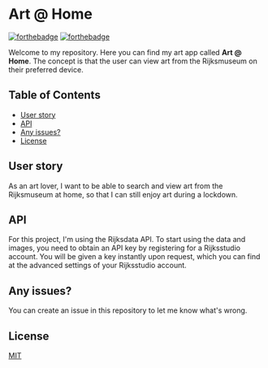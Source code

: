 # Art @ Home
[![forthebadge](https://forthebadge.com/images/badges/made-with-javascript.svg)](https://forthebadge.com)
[![forthebadge](https://forthebadge.com/images/badges/built-with-grammas-recipe.svg)](https://forthebadge.com)

Welcome to my repository. Here you can find my art app called **Art @ Home**. The concept is that the user can view art from the Rijksmuseum on their preferred device.

## Table of Contents

-   [User story](#user-story)
-   [API](#api)
-   [Any issues?](#any-issues)
-   [License](#license)

## User story
As an art lover, I want to be able to search and view art from the Rijksmuseum at home, so that I can still enjoy art during a lockdown.

## API
For this project, I'm using the Rijksdata API. To start using the data and images, you need to obtain an API key by registering for a Rijksstudio account. You will be given a key instantly upon request, which you can find at the advanced settings of your Rijksstudio account.

## Any issues?
You can create an issue in this repository to let me know what's wrong.

 ## License
[MIT](https://github.com/AronPelgrim/web-app-from-scratch-2122/blob/main/LICENSE)